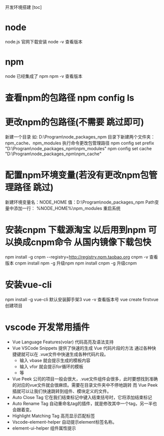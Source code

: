 开发环境搭建
[toc]

# node
node.js 官网下载安装
node -v 查看版本

# npm
node 已经集成了 npm
npm -v 查看版本

# 查看npm的包路径 npm config ls

# 更改npm的包路径(不需要 跳过即可)
新建一个目录 如: D:\Program\node_packages_npm
目录下新建两个文件夹：npm_cache、npm_modules
执行命令更改包管理路径
npm config set prefix "D:\Program\node_packages_npm\npm_modules"
npm config set cache "D:\Program\node_packages_npm\npm_cache"

# 配置npm环境变量(若没有更改npm包管理路径 跳过)
新建环境变量名：NODE_HOME  值：D:\Program\node_packages_npm
Path变量中添加一行： %NODE_HOME%\npm_modules
重启系统

# 安装cnpm 下载源淘宝 以后用到npm 可以换成cnpm命令 从国内镜像下载包快
npm install -g cnpm --registry=http://registry.npm.taobao.org
cnpm -v 查看版本
cnpm install npm -g 升级npm
npm install cnpm -g 升级cnpm

# 安装vue-cli
npm install -g vue-cli 默认安装脚手架3
vue -v 查看版本号
vue create firstvue 创建项目

# vscode 开发常用插件
- Vue Language Features(volar) 代码高亮及语法支持
- Vue VSCode Snippets 提供了快速的生成 Vue 代码片段的方法 通过各种快捷键就可以在 .vue文件中快速生成各种代码片段。
  - 输入 vbase 就会提示生成的模板内容
  - 输入 vfor 就会提示for循环的模板
  - 等
- Vue Peek 公司的项目一般会很大，.vue文件组件会很多，此时要想找到准确的对应的vue文件就会很麻烦。需要在目录文件夹中不停地跳转
  而 Vue Peek 插就可以让我们快速跳转到组件、模块定义的文件。
- Auto Close Tag 它在我们结束标记中键入结束括号时，它将添加结束标记
- Auto Rename Tag 自动重命名tag的插件，就是修改其中一个tag，另一半也会跟着变。
- Highlight Matching Tag 高亮显示匹配标签
- Vscode-element-helper 自动提示element标签名称。
- element-ui-helper 组件属性提示


